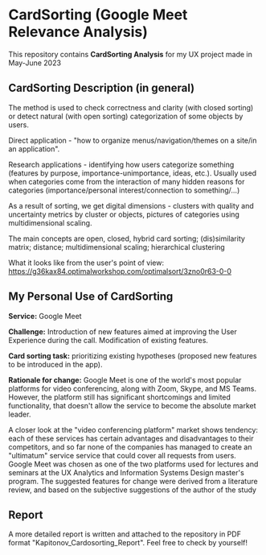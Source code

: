 # CardSorting (Google Meet Relevance Analysis)

This repository contains **CardSorting Analysis** for my UX project made in May-June 2023 

## CardSorting Description (in general)

The method is used to check correctness and clarity (with closed sorting) or detect natural (with open sorting) categorization of some objects by users.

Direct application - "how to organize menus/navigation/themes on a site/in an application".

Research applications - identifying how users categorize something (features by purpose, importance-unimportance, ideas, etc.). Usually used when categories come from the interaction of many hidden reasons for categories (importance/personal interest/connection to something/...)

As a result of sorting, we get digital dimensions - clusters with quality and uncertainty metrics by cluster or objects, pictures of categories using multidimensional scaling.

The main concepts are
open, closed, hybrid card sorting; (dis)similarity matrix; distance; multidimensional scaling; hierarchical clustering

What it looks like from the user's point of view: https://g36kax84.optimalworkshop.com/optimalsort/3zno0r63-0-0

## My Personal Use of CardSorting 

**Service:** Google Meet

**Challenge:** Introduction of new features aimed at improving the User Experience during the call. Modification of existing features.

**Card sorting task:** prioritizing existing hypotheses (proposed new features to be introduced in the app).

**Rationale for change:** Google Meet is one of the world's most popular platforms for video conferencing, along with Zoom, Skype, and MS Teams. However, the platform still has significant shortcomings and limited functionality, that doesn't allow the service to become the absolute market leader.

A closer look at the "video conferencing platform" market shows tendency: each of these services has certain advantages and disadvantages to their competitors, and so far none of the companies has managed to create an "ultimatum" service service that could cover all requests from users. Google Meet was chosen as one of the two platforms used for lectures and seminars at the UX Analytics and Information Systems Design master's program. The suggested features for change were derived from a literature review, and based on the subjective suggestions of the author of the study

## Report

A more detailed report is written and attached to the repository in PDF format "Kapitonov_Cardosorting_Report". Feel free to check by yourself!
